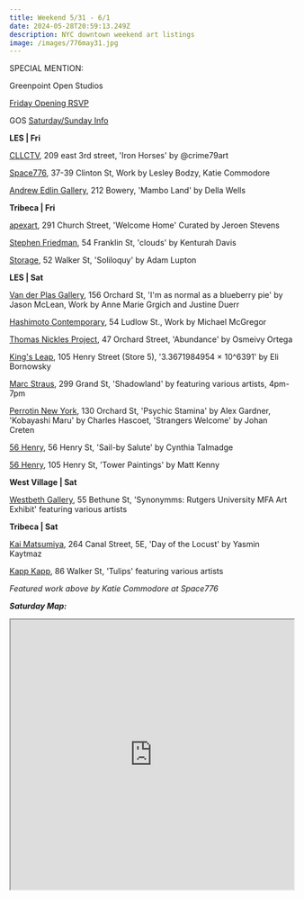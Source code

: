 ```yaml
---
title: Weekend 5/31 - 6/1
date: 2024-05-28T20:59:13.249Z
description: NYC downtown weekend art listings
image: /images/776may31.jpg
---
```

S﻿PECIAL MENTION: 

G﻿reenpoint Open Studios

[F﻿riday Opening RSVP ](https://partiful.com/e/cGJqEpEgKtzWfYCLIgXp)

[](https://partiful.com/e/cGJqEpEgKtzWfYCLIgXp) G﻿OS [Saturday/Sunday Info](https://www.instagram.com/greenpointopenstudios/) 

**L﻿ES | Fri**

[CLLCTV](https://www.cllctvnyc.com/), 209 east 3rd street, 'Iron Horses' by @crime79art

[Space776](https://www.space776.com/), 37-39 Clinton St, Work by Lesley Bodzy, Katie Commodore

[Andrew Edlin Gallery](https://www.edlingallery.com/exhibitions/della-wells-mambo-land), 212 Bowery, 'Mambo Land' by Della Wells

**T﻿ribeca | Fri**

[apexart](https://apexart.org/stevens.php), 291 Church Street, 'Welcome Home' Curated by Jeroen Stevens

[Stephen Friedman](https://www.stephenfriedman.com/exhibitions/188-kenturah-davis-clouds-london-opening-friday-31-may-68pm/), 54 Franklin St, 'clouds' by Kenturah Davis

[Storage](https://www.storageartgallery.com/), 52 Walker St, 'Soliloquy' by Adam Lupton

**L﻿ES | Sat**

[Van der Plas Gallery](https://www.vanderplasgallery.com/), 156 Orchard St, 'I'm as normal as a blueberry pie' by Jason McLean, Work by Anne Marie Grgich and Justine Duerr

[Hashimoto Contemporary](https://www.hashimotocontemporary.com/exhibitions/266-michael-mcgregor/), 54 Ludlow St., Work by Michael McGregor

[Thomas Nickles Project](https://www.thomasnickles.com/exhibitions/35-abundance/), 47 Orchard Street, 'Abundance' by Osmeivy Ortega

[King's Leap](https://www.kingsleapfinearts.com/), 105 Henry Street (Store 5), '3.3671984954 × 10^6391' by Eli Bornowsky

[Marc Straus](https://marcstraus.com/exhibitions/150-shadowland-eastern-european-artists-of-the-post-communist-era/), 299 Grand St, 'Shadowland' by featuring various artists, 4pm-7pm

[Perrotin New York](https://www.perrotin.com/), 130 Orchard St, 'Psychic Stamina' by Alex Gardner, 'Kobayashi Maru' by Charles Hascoet, 'Strangers Welcome' by Johan Creten

[5﻿6 Henry](https://56henry.nyc/exhibitions/sail-by-salute), 56 Henry St, 'Sail-by Salute' by Cynthia Talmadge

[5﻿6 Henry](https://56henry.nyc/exhibitions/tower-paintings/), 105 Henry St, 'Tower Paintings' by Matt Kenny

**W﻿est Village | Sat**

[Westbeth Gallery](https://westbeth.org/event/synonymms-rutgers-university-mfa-art-exhibit/), 55 Bethune St, 'Synonymms: Rutgers University MFA Art Exhibit' featuring various artists

**T﻿ribeca | Sat**

[Kai Matsumiya](http://kaimatsumiya.com/), 264 Canal Street, 5E, 'Day of the Locust' by Yasmin Kaytmaz

[Kapp Kapp](https://www.kappkapp.com/exhibitions/tulips-ii), 86 Walker St, 'Tulips' featuring various artists

*F﻿eatured work above by Katie Commodore at Space776*

***S﻿aturday Map:***

<iframe src="https://www.google.com/maps/d/u/1/embed?mid=1skDzsDecEnVia7tXUifvRMIKhmlh0QE&ehbc=2E312F" width="100%" height="480"></iframe>